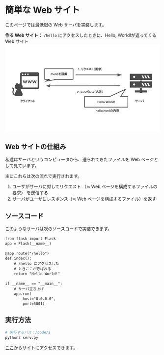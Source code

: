 # 簡単な Web サイト

このページでは最低限の Web サーバを実装します。

**作る Web サイト：** `/hello` にアクセスしたときに、Hello, World!が返ってくる Web サイト
![](../img/1.png)

## Web サイトの仕組み

私達はサーバというコンピュータから、送られてきたファイルを Web ページとして見ています。

主にこれらは次の流れで実行されます。

1. ユーザがサーバに対してリクエスト （≒ Web ページを構成するファイルの要求） を送信する
1. サーバがユーザにレスポンス（≒ Web ページを構成するファイル）を返す

## ソースコード

このようなサーバは次のソースコードで実装できます。

```python3
from flask import Flask
app = Flask(__name__)

@app.route("/hello")
def index():
    # /hello にアクセスした
    # ときここが呼ばれる
    return "Hello World!"

if __name__ == "__main__":
    # サーバ立ち上げ
    app.run(
        host="0.0.0.0",
        port=5001)
```

## 実行方法

```sh
# 実行するパス：/code/1
python3 serv.py
```

[ここ](http://localhost:5001/hello)からサイトにアクセスできます。
